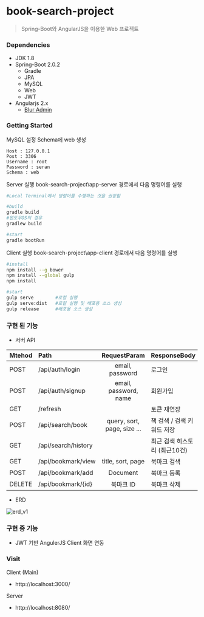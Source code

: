 book-search-project
=============================
> Spring-Boot와 AngularJS을 이용한 Web 프로젝트

### Dependencies
* JDK 1.8
* Spring-Boot 2.0.2
   * Gradle
   * JPA
   * MySQL
   * Web
   * JWT
* Angularjs 2.x
   * [Blur Admin](https://github.com/akveo/blur-admin)

### Getting Started
MySQL 설정
Schema에 web 생성
```
Host : 127.0.0.1
Post : 3306
Username : root
Password : seran
Schema : web
```

Server 실행
book-search-project\app-server 경로에서 다음 명령어를 실행
```bash
#Local Terminal에서 명령어를 수행하는 것을 권장함

#build
gradle build
#윈도우OS의 경우
gradlew build

#start
gradle bootRun
```

Client 실행
book-search-project\app-client 경로에서 다음 명령어를 실행
```bash
#install
npm install --g bower
npm install --global gulp
npm install

#start
gulp serve        #로컬 실행
gulp serve:dist   #로컬 실행 및 배포용 소스 생성
gulp release      #배포용 소스 생성
```

### 구현 된 기능
- 서버 API

| Mtehod   |Path                              | RequestParam                         | ResponseBody                 |
|----------|:---------------------------------|:------------------------------------:|------------------------------|
| POST     | /api/auth/login                  | email, password                      | 로그인                        |
| POST     | /api/auth/signup                 | email, password, name                | 회원가입                      |
| GET      | /refresh                         |                                      | 토큰 재연장                   |
| POST     | /api/search/book                 | query, sort, page, size ...          | 책 검색 / 검색 키워드 저장     |
| GET      | /api/search/history              |                                      | 최근 검색 히스토리 (최근10건)  |
| GET      | /api/bookmark/view               | title, sort, page                    | 북마크 검색                   |
| POST     | /api/bookmark/add                | Document                             | 북마크 등록                   |
| DELETE   | /api/bookmark/{id}               | 북마크 ID                             | 북마크 삭제                   |

- ERD

![erd_v1](https://user-images.githubusercontent.com/41044894/42737917-01076848-88b6-11e8-9645-96bf6005af3e.png)


### 구현 중 기능
- JWT 기반 AngulerJS Client 화면 연동


### Visit
Client (Main)
- http://localhost:3000/

Server
- http://localhost:8080/
